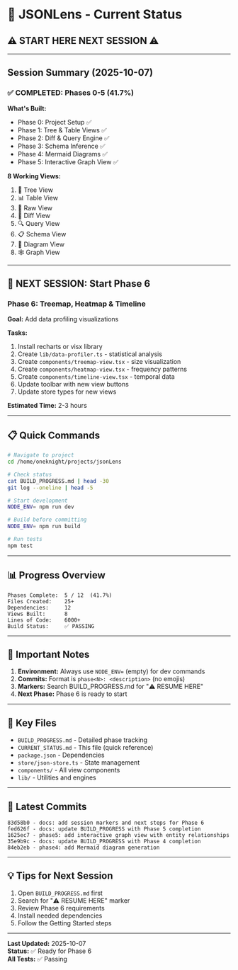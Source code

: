 # 🎯 JSONLens - Current Status

## ⚠️ START HERE NEXT SESSION ⚠️

---

## Session Summary (2025-10-07)

### ✅ COMPLETED: Phases 0-5 (41.7%)

**What's Built:**
- Phase 0: Project Setup ✅
- Phase 1: Tree & Table Views ✅
- Phase 2: Diff & Query Engine ✅
- Phase 3: Schema Inference ✅
- Phase 4: Mermaid Diagrams ✅
- Phase 5: Interactive Graph View ✅

**8 Working Views:**
1. 🌳 Tree View
2. 📊 Table View
3. 📄 Raw View
4. 🔄 Diff View
5. 🔍 Query View
6. 📋 Schema View
7. 🎨 Diagram View
8. 🕸️ Graph View

---

## 🎯 NEXT SESSION: Start Phase 6

### Phase 6: Treemap, Heatmap & Timeline

**Goal:** Add data profiling visualizations

**Tasks:**
1. Install recharts or visx library
2. Create `lib/data-profiler.ts` - statistical analysis
3. Create `components/treemap-view.tsx` - size visualization
4. Create `components/heatmap-view.tsx` - frequency patterns
5. Create `components/timeline-view.tsx` - temporal data
6. Update toolbar with new view buttons
7. Update store types for new views

**Estimated Time:** 2-3 hours

---

## 📋 Quick Commands

```bash
# Navigate to project
cd /home/oneknight/projects/jsonLens

# Check status
cat BUILD_PROGRESS.md | head -30
git log --oneline | head -5

# Start development
NODE_ENV= npm run dev

# Build before committing
NODE_ENV= npm run build

# Run tests
npm test
```

---

## 📊 Progress Overview

```
Phases Complete:  5 / 12  (41.7%)
Files Created:    25+
Dependencies:     12
Views Built:      8
Lines of Code:    6000+
Build Status:     ✅ PASSING
```

---

## 🔑 Important Notes

1. **Environment:** Always use `NODE_ENV=` (empty) for dev commands
2. **Commits:** Format is `phase<N>: <description>` (no emojis)
3. **Markers:** Search BUILD_PROGRESS.md for "⚠️ RESUME HERE"
4. **Next Phase:** Phase 6 is ready to start

---

## 📁 Key Files

- `BUILD_PROGRESS.md` - Detailed phase tracking
- `CURRENT_STATUS.md` - This file (quick reference)
- `package.json` - Dependencies
- `store/json-store.ts` - State management
- `components/` - All view components
- `lib/` - Utilities and engines

---

## 🚀 Latest Commits

```
83d58b0 - docs: add session markers and next steps for Phase 6
fed626f - docs: update BUILD_PROGRESS with Phase 5 completion
1625ec7 - phase5: add interactive graph view with entity relationships
35e9b9c - docs: update BUILD_PROGRESS with Phase 4 completion
84eb2eb - phase4: add Mermaid diagram generation
```

---

## 💡 Tips for Next Session

1. Open `BUILD_PROGRESS.md` first
2. Search for "⚠️ RESUME HERE" marker
3. Review Phase 6 requirements
4. Install needed dependencies
5. Follow the Getting Started steps

---

**Last Updated:** 2025-10-07  
**Status:** ✅ Ready for Phase 6  
**All Tests:** ✅ Passing
